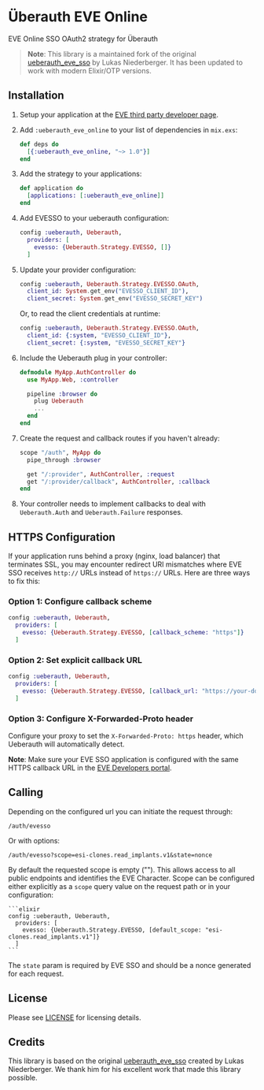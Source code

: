 # Überauth EVE Online

EVE Online SSO OAuth2 strategy for Überauth

> **Note**: This library is a maintained fork of the original [ueberauth_eve_sso](https://github.com/lukasni/ueberauth_eve_sso) by Lukas Niederberger. It has been updated to work with modern Elixir/OTP versions.

## Installation

1. Setup your application at the [EVE third party developer page](https://developers.eveonline.com/).

2. Add `:ueberauth_eve_online` to your list of dependencies in `mix.exs`:

    ```elixir
    def deps do
      [{:ueberauth_eve_online, "~> 1.0"}]
    end
    ```

3. Add the strategy to your applications:

    ```elixir
    def application do
      [applications: [:ueberauth_eve_online]]
    end
    ```

4. Add EVESSO to your ueberauth configuration:

    ```elixir
    config :ueberauth, Ueberauth,
      providers: [
        evesso: {Ueberauth.Strategy.EVESSO, []}
      ]
    ```

5. Update your provider configuration:

    ```elixir
    config :ueberauth, Ueberauth.Strategy.EVESSO.OAuth,
      client_id: System.get_env("EVESSO_CLIENT_ID"),
      client_secret: System.get_env("EVESSO_SECRET_KEY")
    ```

    Or, to read the client credentials at runtime:
    ```elixir
    config :ueberauth, Ueberauth.Strategy.EVESSO.OAuth,
      client_id: {:system, "EVESSO_CLIENT_ID"},
      client_secret: {:system, "EVESSO_SECRET_KEY"}
    ```

6. Include the Ueberauth plug in your controller:

    ```elixir
    defmodule MyApp.AuthController do
      use MyApp.Web, :controller

      pipeline :browser do
        plug Ueberauth
        ...
      end
    end
    ```

7.  Create the request and callback routes if you haven't already:

    ```elixir
    scope "/auth", MyApp do
      pipe_through :browser

      get "/:provider", AuthController, :request
      get "/:provider/callback", AuthController, :callback
    end
    ```

8. Your controller needs to implement callbacks to deal with `Ueberauth.Auth` and `Ueberauth.Failure` responses.

## HTTPS Configuration

If your application runs behind a proxy (nginx, load balancer) that terminates SSL, you may encounter redirect URI mismatches where EVE SSO receives `http://` URLs instead of `https://` URLs. Here are three ways to fix this:

### Option 1: Configure callback scheme
```elixir
config :ueberauth, Ueberauth,
  providers: [
    evesso: {Ueberauth.Strategy.EVESSO, [callback_scheme: "https"]}
  ]
```

### Option 2: Set explicit callback URL
```elixir
config :ueberauth, Ueberauth,
  providers: [
    evesso: {Ueberauth.Strategy.EVESSO, [callback_url: "https://your-domain.com/auth/evesso/callback"]}
  ]
```

### Option 3: Configure X-Forwarded-Proto header
Configure your proxy to set the `X-Forwarded-Proto: https` header, which Ueberauth will automatically detect.

**Note**: Make sure your EVE SSO application is configured with the same HTTPS callback URL in the [EVE Developers portal](https://developers.eveonline.com/).

## Calling

Depending on the configured url you can initiate the request through:

    /auth/evesso

Or with options:

    /auth/evesso?scope=esi-clones.read_implants.v1&state=nonce

By default the requested scope is empty (""). This allows access to all public endpoints and identifies the EVE Character.
Scope can be configured either explicitly as a `scope` query value on the request path or in your configuration:

    ```elixir
    config :ueberauth, Ueberauth,
      providers: [
        evesso: {Ueberauth.Strategy.EVESSO, [default_scope: "esi-clones.read_implants.v1"]}
      ]
    ```

The `state` param is required by EVE SSO and should be a nonce generated for each request.

## License

Please see [LICENSE](https://github.com/marcinruszkiewicz/ueberauth_eve_online/blob/master/LICENSE) for licensing details.

## Credits

This library is based on the original [ueberauth_eve_sso](https://github.com/lukasni/ueberauth_eve_sso) created by Lukas Niederberger. We thank him for his excellent work that made this library possible.
